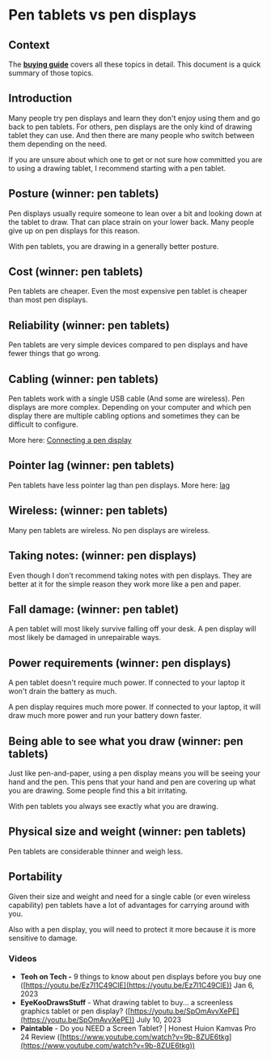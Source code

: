 # Pen tablets vs pen displays

## Context

The [**buying guide**](./) covers all these topics in detail. This document is a quick summary of those topics.

## Introduction

Many people try pen displays and learn they don't enjoy using them and go back to pen tablets. For others, pen displays are the only kind of drawing tablet they can use. And then there are many people who switch between them depending on the need.

If you are unsure about which one to get or not sure how committed you are to using a drawing tablet, I recommend starting with a pen tablet.&#x20;

## Posture (winner: pen tablets)

Pen displays usually require someone to lean over a bit and looking down at the tablet to draw. That can place strain on your lower back. Many people give up on pen displays for this reason.

With pen tablets, you are drawing in a generally better posture.

## Cost (winner: pen tablets)

Pen tablets are cheaper. Even the most expensive pen tablet is cheaper than most pen displays.

## Reliability (winner: pen tablets)

Pen tablets are very simple devices compared to pen displays and have fewer things that go wrong.

## Cabling (winner: pen tablets)

Pen tablets work with a single USB cable (And some are wireless). Pen displays are more complex. Depending on your computer and which pen display there are multiple cabling options and sometimes they can be difficult to configure.

More here: [Connecting a pen display](../guides/pen-displays/connecting-a-pen-display.md)&#x20;

## Pointer lag (winner: pen tablets)

Pen tablets have less pointer lag than pen displays. More here: [lag](../guides/core-features/lag.md) &#x20;

## Wireless: (winner: pen tablets)

Many  pen tablets are wireless. No pen displays are wireless.

## Taking notes: (winner: pen displays)

Even though I don't recommend taking notes with pen displays. They are better at it for the simple reason they work more like a pen and paper.

## Fall damage: (winner: pen tablet)

A pen tablet will most likely survive falling off your desk. A pen display will most likely be damaged in unrepairable ways.

## Power requirements (winner: pen displays)

A pen tablet doesn't require much power. If connected to your laptop it won't drain the battery as much.

A pen display requires much more power. If connected to your laptop, it will draw much more power and run your battery down faster.

## Being able to see what you draw (winner: pen tablets)

Just like pen-and-paper, using a pen display means you will be seeing your hand and the pen. This pens that your hand and pen are covering up what you are drawing. Some people find this a bit irritating.

With pen tablets you always see exactly what you are drawing.&#x20;

## Physical size and weight (winner: pen tablets)

Pen tablets are considerable thinner and weigh less.

## Portability

Given their size and weight and need for a single cable (or even wireless capability) pen tablets have a lot of advantages for carrying around with you.

Also with a pen display, you will need to protect it more because it is more sensitive to damage.

### Videos

* **Teoh on Tech -** 9 things to know about pen displays before you buy one ([https://youtu.be/Ez7l1C49ClE](https://youtu.be/Ez7l1C49ClE)) Jan 6, 2023
* **EyeKooDrawsStuff** - What drawing tablet to buy... a screenless graphics tablet or pen display?  ([https://youtu.be/SpOmAvvXePE](https://youtu.be/SpOmAvvXePE)) July 10, 2023
* **Paintable** - Do you NEED a Screen Tablet? | Honest Huion Kamvas Pro 24 Review ([https://www.youtube.com/watch?v=9b-8ZUE6tkg](https://www.youtube.com/watch?v=9b-8ZUE6tkg))

